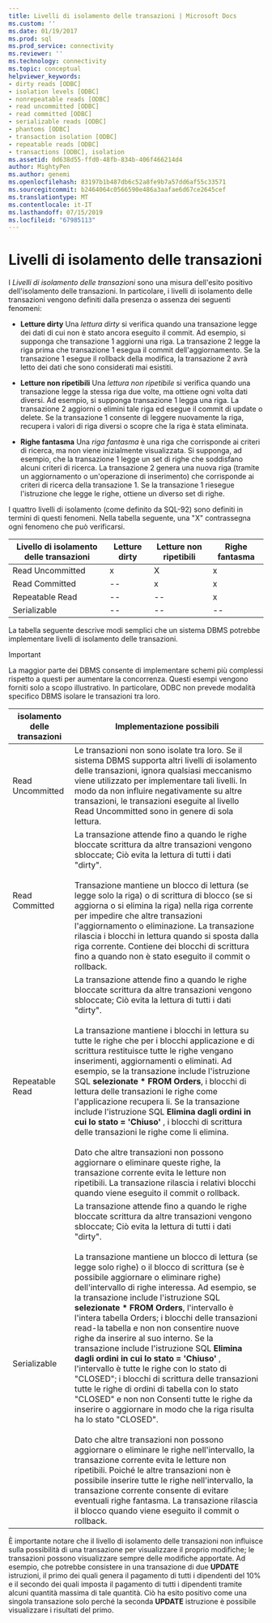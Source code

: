 ```yaml
---
title: Livelli di isolamento delle transazioni | Microsoft Docs
ms.custom: ''
ms.date: 01/19/2017
ms.prod: sql
ms.prod_service: connectivity
ms.reviewer: ''
ms.technology: connectivity
ms.topic: conceptual
helpviewer_keywords:
- dirty reads [ODBC]
- isolation levels [ODBC]
- nonrepeatable reads [ODBC]
- read uncommitted [ODBC]
- read committed [ODBC]
- serializable reads [ODBC]
- phantoms [ODBC]
- transaction isolation [ODBC]
- repeatable reads [ODBC]
- transactions [ODBC], isolation
ms.assetid: 0d638d55-ffd0-48fb-834b-406f466214d4
author: MightyPen
ms.author: genemi
ms.openlocfilehash: 83197b1b487db6c52a8fe9b7a57dd6af55c33571
ms.sourcegitcommit: b2464064c0566590e486a3aafae6d67ce2645cef
ms.translationtype: MT
ms.contentlocale: it-IT
ms.lasthandoff: 07/15/2019
ms.locfileid: "67985113"
---
```

# <a name="transaction-isolation-levels"></a>Livelli di isolamento delle transazioni
I *Livelli di isolamento delle transazioni* sono una misura dell'esito positivo dell'isolamento delle transazioni. In particolare, i livelli di isolamento delle transazioni vengono definiti dalla presenza o assenza dei seguenti fenomeni:  
  
-   **Letture dirty** Una *lettura dirty* si verifica quando una transazione legge dei dati di cui non è stato ancora eseguito il commit. Ad esempio, si supponga che transazione 1 aggiorni una riga. La transazione 2 legge la riga prima che transazione 1 esegua il commit dell'aggiornamento. Se la transazione 1 esegue il rollback della modifica, la transazione 2 avrà letto dei dati che sono considerati mai esistiti.  
  
-   **Letture non ripetibili** Una *lettura non ripetibile* si verifica quando una transazione legge la stessa riga due volte, ma ottiene ogni volta dati diversi. Ad esempio, si supponga transazione 1 legga una riga. La transazione 2 aggiorni o elimini tale riga ed esegue il commit di update o delete. Se la transazione 1 consente di leggere nuovamente la riga, recupera i valori di riga diversi o scopre che la riga è stata eliminata.
  
-   **Righe fantasma** Una *riga fantasma* è una riga che corrisponde ai criteri di ricerca, ma non viene inizialmente visualizzata. Si supponga, ad esempio, che la transazione 1 legge un set di righe che soddisfano alcuni criteri di ricerca. La transazione 2 genera una nuova riga (tramite un aggiornamento o un'operazione di inserimento) che corrisponde ai criteri di ricerca della transazione 1. Se la transazione 1 riesegue l'istruzione che legge le righe, ottiene un diverso set di righe.
  
 I quattro livelli di isolamento (come definito da SQL-92) sono definiti in termini di questi fenomeni. Nella tabella seguente, una "X" contrassegna ogni fenomeno che può verificarsi.  
  
|Livello di isolamento delle transazioni|Letture dirty|Letture non ripetibili|Righe fantasma|  
|---------------------------------|-----------------|-------------------------|--------------|  
|Read Uncommitted|x|X|x|  
|Read Committed|--|x|x|  
|Repeatable Read|--|--|x|  
|Serializable|--|--|--|  
  
 La tabella seguente descrive modi semplici che un sistema DBMS potrebbe implementare livelli di isolamento delle transazioni.  
  
> [!IMPORTANT]  
>  La maggior parte dei DBMS consente di implementare schemi più complessi rispetto a questi per aumentare la concorrenza. Questi esempi vengono forniti solo a scopo illustrativo. In particolare, ODBC non prevede modalità specifico DBMS isolare le transazioni tra loro.  
  
|isolamento delle transazioni|Implementazione possibili|  
|---------------------------|-----------------------------|  
|Read Uncommitted|Le transazioni non sono isolate tra loro. Se il sistema DBMS supporta altri livelli di isolamento delle transazioni, ignora qualsiasi meccanismo viene utilizzato per implementare tali livelli. In modo da non influire negativamente su altre transazioni, le transazioni eseguite al livello Read Uncommitted sono in genere di sola lettura.|  
|Read Committed|La transazione attende fino a quando le righe bloccate scrittura da altre transazioni vengono sbloccate; Ciò evita la lettura di tutti i dati "dirty".<br /><br /> Transazione mantiene un blocco di lettura (se legge solo la riga) o di scrittura di blocco (se si aggiorna o si elimina la riga) nella riga corrente per impedire che altre transazioni l'aggiornamento o eliminazione. La transazione rilascia i blocchi in lettura quando si sposta dalla riga corrente. Contiene dei blocchi di scrittura fino a quando non è stato eseguito il commit o rollback.|  
|Repeatable Read|La transazione attende fino a quando le righe bloccate scrittura da altre transazioni vengono sbloccate; Ciò evita la lettura di tutti i dati "dirty".<br /><br /> La transazione mantiene i blocchi in lettura su tutte le righe che per i blocchi applicazione e di scrittura restituisce tutte le righe vengano inserimenti, aggiornamenti o eliminati. Ad esempio, se la transazione include l'istruzione SQL **selezionate \* FROM Orders**, i blocchi di lettura delle transazioni le righe come l'applicazione recupera li. Se la transazione include l'istruzione SQL **Elimina dagli ordini in cui lo stato = 'Chiuso'** , i blocchi di scrittura delle transazioni le righe come li elimina.<br /><br /> Dato che altre transazioni non possono aggiornare o eliminare queste righe, la transazione corrente evita le letture non ripetibili. La transazione rilascia i relativi blocchi quando viene eseguito il commit o rollback.|  
|Serializable|La transazione attende fino a quando le righe bloccate scrittura da altre transazioni vengono sbloccate; Ciò evita la lettura di tutti i dati "dirty".<br /><br /> La transazione mantiene un blocco di lettura (se legge solo righe) o il blocco di scrittura (se è possibile aggiornare o eliminare righe) dell'intervallo di righe interessa. Ad esempio, se la transazione include l'istruzione SQL **selezionate \* FROM Orders**, l'intervallo è l'intera tabella Orders; i blocchi delle transazioni read-la tabella e non non consentire nuove righe da inserire al suo interno. Se la transazione include l'istruzione SQL **Elimina dagli ordini in cui lo stato = 'Chiuso'** , l'intervallo è tutte le righe con lo stato di "CLOSED"; i blocchi di scrittura delle transazioni tutte le righe di ordini di tabella con lo stato "CLOSED" e non non Consenti tutte le righe da inserire o aggiornare in modo che la riga risulta ha lo stato "CLOSED".<br /><br /> Dato che altre transazioni non possono aggiornare o eliminare le righe nell'intervallo, la transazione corrente evita le letture non ripetibili. Poiché le altre transazioni non è possibile inserire tutte le righe nell'intervallo, la transazione corrente consente di evitare eventuali righe fantasma. La transazione rilascia il blocco quando viene eseguito il commit o rollback.|  
  
 È importante notare che il livello di isolamento delle transazioni non influisce sulla possibilità di una transazione per visualizzare il proprio modifiche; le transazioni possono visualizzare sempre delle modifiche apportate. Ad esempio, che potrebbe consistere in una transazione di due **UPDATE** istruzioni, il primo dei quali genera il pagamento di tutti i dipendenti del 10% e il secondo dei quali imposta il pagamento di tutti i dipendenti tramite alcuni quantità massima di tale quantità. Ciò ha esito positivo come una singola transazione solo perché la seconda **UPDATE** istruzione è possibile visualizzare i risultati del primo.
